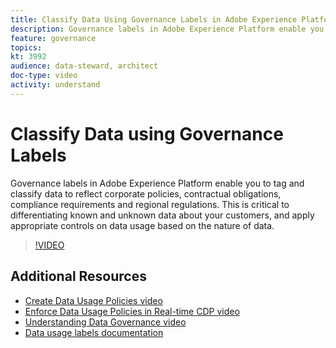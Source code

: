 ```yaml
---
title: Classify Data Using Governance Labels in Adobe Experience Platform
description: Governance labels in Adobe Experience Platform enable you to tag and classify data to reflect corporate policies, contractual obligations, compliance requirements and regional regulations. This is critical to differentiating known and unknown data about your customers, and apply appropriate controls on data usage based on the nature of data.
feature: governance
topics:
kt: 3992
audience: data-steward, architect
doc-type: video
activity: understand
---
```


# Classify Data using Governance Labels

Governance labels in Adobe Experience Platform enable you to tag and classify data to reflect corporate policies, contractual obligations, compliance requirements and regional regulations. This is critical to differentiating known and unknown data about your customers, and apply appropriate controls on data usage based on the nature of data.

>[!VIDEO](https://video.tv.adobe.com/v/29709?quality=12&learn=on)

## Additional Resources

* [Create Data Usage Policies video](create-data-usage-policies.md)
* [Enforce Data Usage Policies in Real-time CDP video](enforce-data-usage-policies-in-real-time-cdp.md)
* [Understanding Data Governance video](understanding-data-governance.md)
* [Data usage labels documentation](https://docs.adobe.com/content/help/en/experience-platform/data-governance/labels/overview.html)
